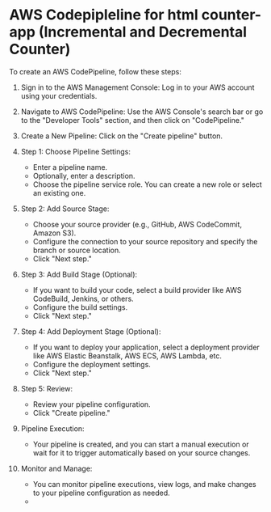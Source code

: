 # AWS Codepipleline for html counter-app (Incremental and Decremental Counter)

To create an AWS CodePipeline, follow these steps:

1. Sign in to the AWS Management Console:
   Log in to your AWS account using your credentials.

2. Navigate to AWS CodePipeline:
   Use the AWS Console's search bar or go to the "Developer Tools" section, and then click on "CodePipeline."

3. Create a New Pipeline:
   Click on the "Create pipeline" button.

4. Step 1: Choose Pipeline Settings:
   - Enter a pipeline name.
   - Optionally, enter a description.
   - Choose the pipeline service role. You can create a new role or select an existing one.

5. Step 2: Add Source Stage:
   - Choose your source provider (e.g., GitHub, AWS CodeCommit, Amazon S3).
   - Configure the connection to your source repository and specify the branch or source location.
   - Click "Next step."

6. Step 3: Add Build Stage (Optional):
   - If you want to build your code, select a build provider like AWS CodeBuild, Jenkins, or others.
   - Configure the build settings.
   - Click "Next step."

7. Step 4: Add Deployment Stage (Optional):
   - If you want to deploy your application, select a deployment provider like AWS Elastic Beanstalk, AWS ECS, AWS Lambda, etc.
   - Configure the deployment settings.
   - Click "Next step."

8. Step 5: Review:
   - Review your pipeline configuration.
   - Click "Create pipeline."

9. Pipeline Execution:
   - Your pipeline is created, and you can start a manual execution or wait for it to trigger automatically based on your source changes.

10. Monitor and Manage:
    - You can monitor pipeline executions, view logs, and make changes to your pipeline configuration as needed.
    - 
